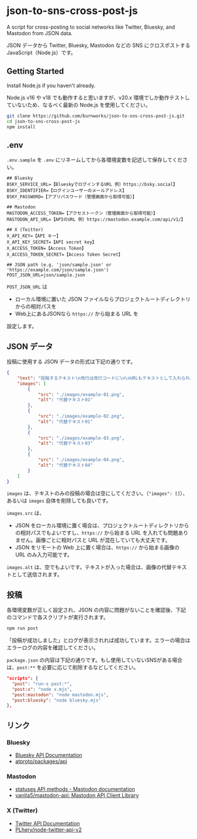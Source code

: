 # json-to-sns-cross-post-js 

A script for cross-posting to social networks like Twitter, Bluesky, and Mastodon from JSON data.

JSON データから Twitter, Bluesky, Mastodon などの SNS にクロスポストする JavaScript（Node.js）です。

## Getting Started

Install Node.js if you haven't already.

Node.js v16 や v18 でも動作すると思いますが、v20.x 環境でしか動作テストしていないため、なるべく最新の Node.js を使用してください。

```sh
git clone https://github.com/burnworks/json-to-sns-cross-post-js.git
cd json-to-sns-cross-post-js
npm install
```

## .env

`.env.sample` を `.env` にリネームしてから各環境変数を記述して保存してください。

```
## Bluesky
BSKY_SERVICE_URL=【BlueskyでログインするURL 例）https://bsky.social】
BSKY_IDENTIFIER=【ログインユーザーのメールアドレス】
BSKY_PASSWORD=【アプリパスワード（管理画面から取得可能）】

## Mastodon
MASTODON_ACCESS_TOKEN=【アクセストークン（管理画面から取得可能）】
MASTODON_API_URL=【APIのURL 例）https://mastodon.example.com/api/v1/】

## X (Teitter)
X_API_KEY=【API キー】
X_API_KEY_SECRET=【API secret key】
X_ACCESS_TOKEN=【Access Token】
X_ACCESS_TOKEN_SECRET=【Access Token Secret】

## JSON path (e.g. 'json/sample.json' or 'https://example.com/json/sample.json')
POST_JSON_URL=json/sample.json
```

`POST_JSON_URL` は

- ローカル環境に置いた JSON ファイルならプロジェクトルートディレクトリからの相対パスを
- Web上にあるJSONなら `https://` から始まる URL を

設定します。

## JSON データ

投稿に使用する JSON データの形式は下記の通りです。

```json
{
    "text": "投稿するテキスト\n改行は改行コードに\n\nURLもテキストとして入れられます。\nhttps://example.com/",
    "images": [
        {
            "src": "./images/example-01.png",
            "alt": "代替テキスト01"
        },
        {
            "src": "./images/example-02.png",
            "alt": "代替テキスト01"
        },
        {
            "src": "./images/example-03.png",
            "alt": "代替テキスト03"
        },
        {
            "src": "./images/example-04.png",
            "alt": "代替テキスト04"
        }
    ]
}
```

`images` は、テキストのみの投稿の場合は空にしてください。（`"images": []`）、あるいは `images` 自体を削除しても良いです。

`images.src` は、

- JSON をローカル環境に置く場合は、プロジェクトルートディレクトリからの相対パスでもよいですし、`https://` から始まる URL を入れても問題ありません。画像ごとに相対パスと URL が混在していても大丈夫です。
- JSON をリモートの Web 上に置く場合は、`https://` から始まる画像の URL のみ入力可能です。

`images.alt` は、空でもよいです。テキストが入った場合は、画像の代替テキストとして送信されます。

## 投稿

各環境変数が正しく設定され、JSON の内容に問題がないことを確認後、下記のコマンドで各スクリプトが実行されます。

```sh
npm run post
```

「投稿が成功しました」とログが表示されれば成功しています。エラーの場合はエラーログの内容を確認してください。

`package.json` の内容は下記の通りです。もし使用していないSNSがある場合は、`post:**` を必要に応じて削除するなどしてください。

```json
"scripts": {
  "post": "run-s post:*",
  "post:x": "node x.mjs",
  "post:mastodon": "node mastodon.mjs",
  "post:bluesky": "node bluesky.mjs"
},
```

## リンク

### Bluesky
- [Bluesky API Documentation](https://docs.bsky.app/)
- [atproto/packages/api](https://github.com/bluesky-social/atproto/tree/main/packages/api)

### Mastodon
- [statuses API methods - Mastodon documentation](https://docs.joinmastodon.org/methods/statuses/)
- [vanita5/mastodon-api: Mastodon API Client Library](https://github.com/vanita5/mastodon-api)

### X (Twitter)
- [Twitter API Documentation](https://developer.twitter.com/en/docs/twitter-api)
- [PLhery/node-twitter-api-v2](https://github.com/plhery/node-twitter-api-v2)
